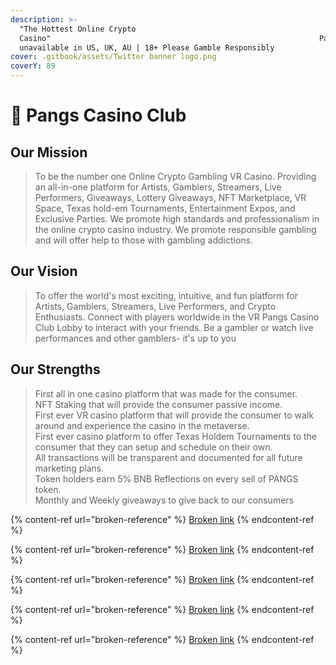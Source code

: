 ```yaml
---
description: >-
  "The Hottest Online Crypto
  Casino"                                                            Pangs.cc is
  unavailable in US, UK, AU | 18+ Please Gamble Responsibly
cover: .gitbook/assets/Twitter banner logo.png
coverY: 89
---
```


# 👋 Pangs Casino Club

## Our Mission

> To be the number one Online Crypto Gambling VR Casino. Providing an all-in-one platform for Artists, Gamblers, Streamers, Live Performers, Giveaways, Lottery Giveaways, NFT Marketplace, VR Space, Texas hold-em Tournaments, Entertainment Expos, and Exclusive Parties. We promote high standards and professionalism in the online crypto casino industry. We promote responsible gambling and will offer help to those with gambling addictions.

## Our Vision

> To offer the world's most exciting, intuitive, and fun platform for Artists, Gamblers, Streamers, Live Performers, and Crypto Enthusiasts. Connect with players worldwide in the VR Pangs Casino Club Lobby to interact with your friends. Be a gambler or watch live performances and other gamblers- it's up to you

## Our Strengths

> First all in one casino platform that was made for the consumer. \
> NFT Staking that will provide the consumer passive income.\
> First ever VR casino platform that will provide the consumer to walk around and experience the casino in the metaverse.\
> First ever casino platform to offer Texas Holdem Tournaments to the consumer that they can setup and schedule on their own.\
> All transactions will be transparent and documented for all future marketing plans.\
> Token holders earn 5% BNB Reflections on every sell of PANGS token.\
> Monthly and Weekly giveaways to give back to our consumers

{% content-ref url="broken-reference" %}
[Broken link](broken-reference)
{% endcontent-ref %}

{% content-ref url="broken-reference" %}
[Broken link](broken-reference)
{% endcontent-ref %}

{% content-ref url="broken-reference" %}
[Broken link](broken-reference)
{% endcontent-ref %}

{% content-ref url="broken-reference" %}
[Broken link](broken-reference)
{% endcontent-ref %}

{% content-ref url="broken-reference" %}
[Broken link](broken-reference)
{% endcontent-ref %}
